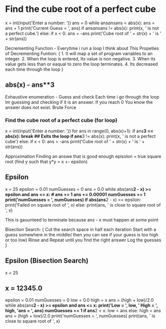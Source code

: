 # Find the cube root of a perfect cube
x = int(input('Enter a number: '))
ans = 0
while ans*ans*ans < abs(x):
	ans = ans + 1
	print('Current Guess = ', ans)
if ans*ans*ans != abs(x):
	print(x, ' is not a perfect cube.')
else:
	if x < 0:
		ans = -ans
	print('Cube root of ' + str(x) + ' is ' + str(ans))

Decrementing Function - Everytime i run a loop I think about This
Propeties of Decrementing Funtion:
{
	1. It will map a set of program variables to an integer.
	2. When the loop is entered, Its value is non negative.
	3. When its value gets less than or eaqual to zero the loop 		   terminates.
	4. Its decreased each time through the loop
}

## abs(x) - ans**3

Exhaustive enumeration - Guess and check Each time i go through the loop Im guessing and checking if it is an answer. If you reach 0 You know the answer does not exist.
Brute Force

### Find the cube root of a perfect cube (for loop)
x = int(input('Enter a number: '))
for ans in range(0, abs(x)+1):
	if ans**3 == abs(x):
		break ## Exits the loop
if ans**3 != abs(x):
	print(x, ' is not a perfect cube')
else:
	if x < 0:
		ans = -ans
	print('Cube root of ' + str(x) + ' is ' + str(ans))

Approximation Finding an answe that is good enough
episolon = true square root (find y such that y*y = x +- epsilon)
## Epsilon
x = 25
epsilon = 0.01
numGuesses = 0
ans = 0.0
while abs(ans**2 - x) >= epsilon and ans <= x:
		# ans += 1
        ans += 0.00001
        numGuesses += 1
print('numGuesses = ', numGuesses)
if abs(ans**2 - x) >= epsilon:
        print('Failed on square root of ', x)
else:
        print(ans, ' is close to square root of ', x)

This is gauunteed to terminate because ans - x must happen at some point

Bisection Search: {
	Cut the search space in half each iteration
	Start with a guess somewhere in the middle( then you can see if your guess is too high or too low)
	Rinse and Repeat until you find the right answer
	Log the guesses
}
## Epsilon (Bisection Search)
x = 25
## x = 12345.0
epsilon = 0.01
numGuesses = 0
low = 0.0
high = x
ans = (high + low)/2.0
while abs(ans**2 - x) >= epsilon and ans <= x:
	print('Low = ', low, ' High = ', high, 'ans = ', ans)
	numGuesses += 1
	if ans**2 < x:
		low = ans
	else:
		high = ans
	ans = (high + low)/2.0
print('numGuesses = ', numGuesses)
print(ans, ' is close to square root of ', x)